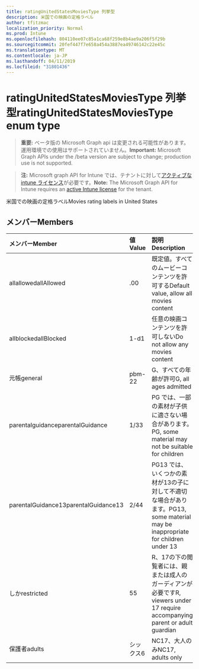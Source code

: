 ```yaml
---
title: ratingUnitedStatesMoviesType 列挙型
description: 米国での映画の定格ラベル
author: tfitzmac
localization_priority: Normal
ms.prod: Intune
ms.openlocfilehash: 804110ee07c85a1ca68f259e8b4ae9a206f5f29b
ms.sourcegitcommit: 20fef447f7e658a454a3887ea49746142c22e45c
ms.translationtype: MT
ms.contentlocale: ja-JP
ms.lasthandoff: 04/11/2019
ms.locfileid: "31801436"
---
```

# <a name="ratingunitedstatesmoviestype-enum-type"></a><span data-ttu-id="5834e-103">ratingUnitedStatesMoviesType 列挙型</span><span class="sxs-lookup"><span data-stu-id="5834e-103">ratingUnitedStatesMoviesType enum type</span></span>

> <span data-ttu-id="5834e-104">**重要:** ベータ版の Microsoft Graph api は変更される可能性があります。運用環境での使用はサポートされていません。</span><span class="sxs-lookup"><span data-stu-id="5834e-104">**Important:** Microsoft Graph APIs under the /beta version are subject to change; production use is not supported.</span></span>

> <span data-ttu-id="5834e-105">**注:** Microsoft graph API for Intune では、テナントに対して[アクティブな intune ライセンス](https://go.microsoft.com/fwlink/?linkid=839381)が必要です。</span><span class="sxs-lookup"><span data-stu-id="5834e-105">**Note:** The Microsoft Graph API for Intune requires an [active Intune license](https://go.microsoft.com/fwlink/?linkid=839381) for the tenant.</span></span>

<span data-ttu-id="5834e-106">米国での映画の定格ラベル</span><span class="sxs-lookup"><span data-stu-id="5834e-106">Movies rating labels in United States</span></span>

## <a name="members"></a><span data-ttu-id="5834e-107">メンバー</span><span class="sxs-lookup"><span data-stu-id="5834e-107">Members</span></span>
|<span data-ttu-id="5834e-108">メンバー</span><span class="sxs-lookup"><span data-stu-id="5834e-108">Member</span></span>|<span data-ttu-id="5834e-109">値</span><span class="sxs-lookup"><span data-stu-id="5834e-109">Value</span></span>|<span data-ttu-id="5834e-110">説明</span><span class="sxs-lookup"><span data-stu-id="5834e-110">Description</span></span>|
|:---|:---|:---|
|<span data-ttu-id="5834e-111">allallowed</span><span class="sxs-lookup"><span data-stu-id="5834e-111">allAllowed</span></span>|<span data-ttu-id="5834e-112">.0</span><span class="sxs-lookup"><span data-stu-id="5834e-112">0</span></span>|<span data-ttu-id="5834e-113">既定値。すべてのムービーコンテンツを許可する</span><span class="sxs-lookup"><span data-stu-id="5834e-113">Default value, allow all movies content</span></span>|
|<span data-ttu-id="5834e-114">allblocked</span><span class="sxs-lookup"><span data-stu-id="5834e-114">allBlocked</span></span>|<span data-ttu-id="5834e-115">1-d</span><span class="sxs-lookup"><span data-stu-id="5834e-115">1</span></span>|<span data-ttu-id="5834e-116">任意の映画コンテンツを許可しない</span><span class="sxs-lookup"><span data-stu-id="5834e-116">Do not allow any movies content</span></span>|
|<span data-ttu-id="5834e-117">元帳</span><span class="sxs-lookup"><span data-stu-id="5834e-117">general</span></span>|<span data-ttu-id="5834e-118">pbm-2</span><span class="sxs-lookup"><span data-stu-id="5834e-118">2</span></span>|<span data-ttu-id="5834e-119">G、すべての年齢が許可</span><span class="sxs-lookup"><span data-stu-id="5834e-119">G, all ages admitted</span></span>|
|<span data-ttu-id="5834e-120">parentalguidance</span><span class="sxs-lookup"><span data-stu-id="5834e-120">parentalGuidance</span></span>|<span data-ttu-id="5834e-121">1/3</span><span class="sxs-lookup"><span data-stu-id="5834e-121">3</span></span>|<span data-ttu-id="5834e-122">PG では、一部の素材が子供に適さない場合があります。</span><span class="sxs-lookup"><span data-stu-id="5834e-122">PG, some material may not be suitable for children</span></span>|
|<span data-ttu-id="5834e-123">parentalGuidance13</span><span class="sxs-lookup"><span data-stu-id="5834e-123">parentalGuidance13</span></span>|<span data-ttu-id="5834e-124">2/4</span><span class="sxs-lookup"><span data-stu-id="5834e-124">4</span></span>|<span data-ttu-id="5834e-125">PG13 では、いくつかの素材が13の子に対して不適切な場合があります。</span><span class="sxs-lookup"><span data-stu-id="5834e-125">PG13, some material may be inappropriate for children under 13</span></span>|
|<span data-ttu-id="5834e-126">しか</span><span class="sxs-lookup"><span data-stu-id="5834e-126">restricted</span></span>|<span data-ttu-id="5834e-127">5</span><span class="sxs-lookup"><span data-stu-id="5834e-127">5</span></span>|<span data-ttu-id="5834e-128">R、17の下の閲覧者には、親または成人のガーディアンが必要です</span><span class="sxs-lookup"><span data-stu-id="5834e-128">R, viewers under 17 require accompanying parent or adult guardian</span></span>|
|<span data-ttu-id="5834e-129">保護者</span><span class="sxs-lookup"><span data-stu-id="5834e-129">adults</span></span>|<span data-ttu-id="5834e-130">シックス</span><span class="sxs-lookup"><span data-stu-id="5834e-130">6</span></span>|<span data-ttu-id="5834e-131">NC17、大人のみ</span><span class="sxs-lookup"><span data-stu-id="5834e-131">NC17, adults only</span></span>|





